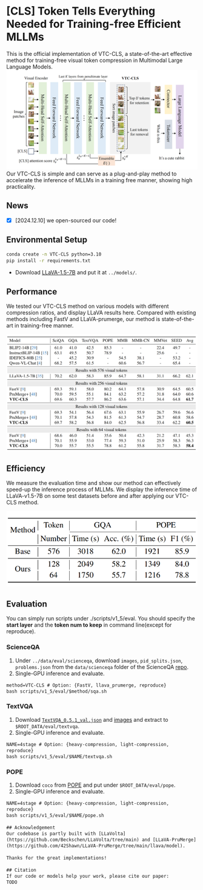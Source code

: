 # [CLS] Token Tells Everything Needed for Training-free Efficient MLLMs

This is the official implementation of VTC-CLS, a state-of-the-art effective method for training-free visual token compression in Multimodal Large Language Models.
![Visualization of VTC-CLS](figures/pipeline.png)
Our VTC-CLS is simple and can serve as a plug-and-play method to accelerate the inference of MLLMs in a training free manner, showing high practicality.

## News
- [x] [2024.12.10] we open-sourced our code!

## Environmental Setup
```bash
conda create -n VTC-CLS python=3.10
pip install -r requirements.txt
```
- Download [LLaVA-1.5-7B](https://huggingface.co/Zuyan/ElasticCache/tree/main/llava-v1.5-7b) and put it at `../models/`.

## Performance
We tested our VTC-CLS method on various models with different compression ratios, and display LLaVA results here. Compared with existing methods including FastV and LLaVA-prumerge, our method is state-of-the-art in training-free manner.

![](./figures/performance.png)


## Efficiency
We measure the evaluation time and show our method can effectively speed-up the inference process of MLLMs. We display the inference time of LLaVA-v1.5-7B on some test datasets before and after applying our VTC-CLS method. 

![](./figures/latency.png)

## Evaluation
You can simply run scripts under ./scripts/v1_5/eval. You should specify the **start layer** and the **token num to keep** in command line(except for reproduce).

### ScienceQA

1. Under `../data/eval/scienceqa`, download `images`, `pid_splits.json`, `problems.json` from the `data/scienceqa` folder of the ScienceQA [repo](https://github.com/lupantech/ScienceQA).
2. Single-GPU inference and evaluate.
```Shell
method=VTC-CLS # Option: {FastV, llava_prumerge, reproduce}
bash scripts/v1_5/eval/$method/sqa.sh
```

### TextVQA

1. Download [`TextVQA_0.5.1_val.json`](https://dl.fbaipublicfiles.com/textvqa/data/TextVQA_0.5.1_val.json) and [images](https://dl.fbaipublicfiles.com/textvqa/images/train_val_images.zip) and extract to `$ROOT_DATA/eval/textvqa`.
2. Single-GPU inference and evaluate.
```Shell
NAME=4stage # Option: {heavy-compression, light-compression, reproduce}
bash scripts/v1_5/eval/$NAME/textvqa.sh
```

### POPE

1. Download `coco` from [POPE](https://github.com/AoiDragon/POPE/tree/e3e39262c85a6a83f26cf5094022a782cb0df58d/output/coco) and put under `$ROOT_DATA/eval/pope`.
2. Single-GPU inference and evaluate.
```Shell
NAME=4stage # Option: {heavy-compression, light-compression, reproduce}
bash scripts/v1_5/eval/$NAME/pope.sh

## Acknowledgement
Our codebase is partly built with [LLaVolta](https://github.com/Beckschen/LLaVolta/tree/main) and [LLaVA-PruMerge](https://github.com/42Shawn/LLaVA-PruMerge/tree/main/llava/model).

Thanks for the great implementations!

## Citation
If our code or models help your work, please cite our paper:
TODO
